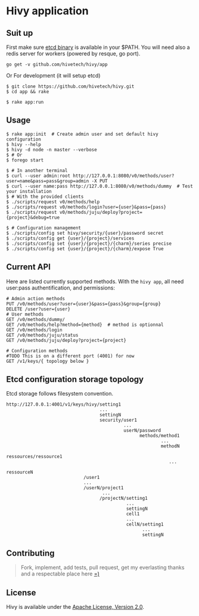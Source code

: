 Hivy application
================

Suit up
-------

First make sure [etcd binary](https://github.com/coreos/etcd/releases/) is
available in your $PATH. You will need also a redis server for workers (powered
by resque, go port).

```
go get -v github.com/hivetech/hivy/app
```

Or For development (it will setup etcd)

```console
$ git clone https://github.com/hivetech/hivy.git
$ cd app && rake

$ rake app:run
```

Usage
-----

```console
$ rake app:init  # Create admin user and set default hivy configuration
$ hivy --help
$ hivy -d node -n master --verbose  
$ # Or 
$ forego start

$ # In another terminal
$ curl --user admin:root http://127.0.0.1:8080/v0/methods/user?user=name&pass=pass&group=admin -X PUT
$ curl --user name:pass http://127.0.0.1:8080/v0/methods/dummy  # Test your installation
$ # With the provided clients
$ ./scripts/request v0/methods/help
$ ./scripts/request v0/methods/login?user={user}&pass={pass}
$ ./scripts/request v0/methods/juju/deploy?project={project}&debug=true

$ # Configuration management
$ ./scripts/config set hivy/security/{user}/password secret
$ ./scripts/config get {user}/{project}/services
$ ./scripts/config set {user}/{project}/{charm}/series precise
$ ./scripts/config set {user}/{project}/{charm}/expose True
```


Current API
-----------

Here are listed currently supported methods. With the `hivy app`, all
need user:pass authentification, and permissions:

```console
# Admin action methods
PUT /v0/methods/user?user={user}&pass={pass}&group={group}
DELETE /user?user={user}
# User methods
GET /v0/methods/dummy/
GET /v0/methods/help?method={method}  # method is optionnal
GET /v0/methods/login
GET /v0/methods/juju/status
GET /v0/methods/juju/deploy?project={project}

# Configuration methods
#TODO This is on a different port (4001) for now
GET /v1/keys/{ topology below }
```


Etcd configuration storage topology
-----------------------------------

Etcd storage follows filesystem convention.

```
http://127.0.0.1:4001/v1/keys/hivy/setting1
                                   ...
                                   settingN
                                   security/user1
                                            ...
                                            userN/password
                                                  methods/method1
                                                          ...
                                                          methodN
                                                  ressources/ressource1
                                                             ...
                                                             ressourceN
                             /user1
                             ...
                             /userN/project1
                                    ...
                                   /projectN/setting1
                                             ...
                                             settingN
                                             cell1
                                             ...
                                             cellN/setting1
                                                   ...
                                                   settingN
```


Contributing
------------

> Fork, implement, add tests, pull request, get my everlasting thanks and a
> respectable place here [=)](https://github.com/jondot/groundcontrol)


License
-------

Hivy is available under the [Apache License, Version 2.0](http://www.apache.org/licenses/LICENSE-2.0.html).
